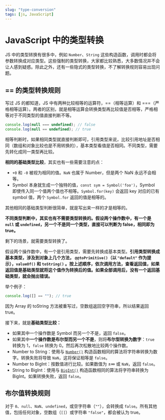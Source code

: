 ```yaml
---
slug: "type-conversion"
tags: [js, JavaScript]
---
```


# JavaScript 中的类型转换

JS 中的类型转换有很多中，例如 `Number`、`String` 这些构造函数，调用时都会将参数转换成对应类型。这些强制的类型转换，大家都比较熟悉，大多数情况并不会让人感到疑惑。除此之外，还有一些隐式的类型转换，不了解转换规则容易出现问题。

## == 的类型转换规则

写过 JS 的都知道，JS 中有两种比较相等的运算符，==（相等运算）和 ===（严格相等运算）。两者的区别，就是相等运算会转换类型再比较值是否相等，严格相等对于不同类型的值直接判断不等。

```js
console.log(null === undefined); // false
console.log(null == undefined); // true
```

相等判断时，如果相同类型就直接判断即可，引用类型来说，比较引用地址是否相同（数组和对象比较也是不用转换的），基本类型看值是否相同。不同类型，需要先转化成同一类型再比较。

**相同的基础类型比较**，其实也有一些需要注意的点：

+ `+0` 和 `-0` 被视为相同的值。`NaN` 也属于 Number，但是两个 NaN 永远不会相等。
+ Symbol 本身就生成一个独特的值，`const sym = Symbol('foo')`，Symbol 即使传入同一个值两个值也不相等。`Symbol.for(key)` 会返回 key 对应的已有 symbol 值，两个 `Symbol.for` 返回的值是相等的。	

其他相同的基础类型判断很简单，就是写出来一样的才是相等的。

**不同类型判断中，其实也有不需要类型转换的。假设两个操作数中，有一个是 `null` 或 `undefined`，另一个不是同一个类型，直接可以判断为 false，相同即为 true。**

剩下的场景，就需要类型转换了。

假设两个操作数中，有一个是引用类型，需要先转换成基本类型。**引用类型转换成基本类型，涉及到对象上几个方法， `@@toPrimitive()`（以 `"default"` 作为提示），`valueOf()` 和 `toString()` 。按上述顺序，依次调用方法，查看返回值，如果返回值是基础类型就将这个值作为转换后的值。如果全部调用后，没有一个返回基础类型，就会抛出错误。**

举个例子：

```js
console.log([] == ""); // true
```

因为 Array 的 toString 方法被重写过，空数组返回空字符串，所以结果返回 true。

接下来，就是**基础类型比较：**

- 如果其中一个操作数是 Symbol 而另一个不是，返回 `false`。
- 如果其中**一个操作数是布尔型而另一个不是**，则将**布尔型转换为数字**：`true` 转换为 1，`false` 转换为 0。然后再次松散地比较两个操作数。
- Number to String：使用与 [`Number()`](https://developer.mozilla.org/zh-CN/docs/Web/JavaScript/Reference/Global_Objects/Number/Number) 构造函数相同的算法将字符串转换为数字。转换失败将导致 `NaN`，这将保证相等是 `false`。
- Number to BigInt：按数值进行比较。如果数值为 ±∞ 或 `NaN`，返回 `false`。
- String to BigInt：使用与 [`BigInt()`](https://developer.mozilla.org/zh-CN/docs/Web/JavaScript/Reference/Global_Objects/BigInt/BigInt) 构造函数相同的算法将字符串转换为 BigInt。如果转换失败，返回 `false`。

## 布尔值转换规则

对于 `0`、`null`、`NaN`、`undefined`，或空字符串（`""`），会转换成 `false`。所有其他值，包括任何对象，空数组（`[]`）或字符串 `"false"`，都会被认为 true。


